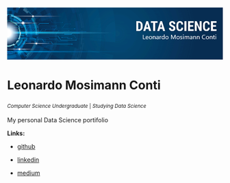 <p align="center">
  <img src="/img/banner.png" >
</p>

# Leonardo Mosimann Conti
<sub> *Computer Science Undergraduate* | *Studying Data Science* <sub>

My personal Data Science portifolio

**Links:**
* [github](https://github.com/Leomconti)

* [linkedin](https://www.linkedin.com/in/leomconti/)

* [medium](https://medium.com/@leomconti)
